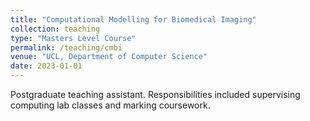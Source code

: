 ```yaml
---
title: "Computational Modelling for Biomedical Imaging"
collection: teaching
type: "Masters Level Course"
permalink: /teaching/cmbi
venue: "UCL, Department of Computer Science"
date: 2023-01-01
---
```


Postgraduate teaching assistant. Responsibilities included supervising computing lab classes and marking coursework.
